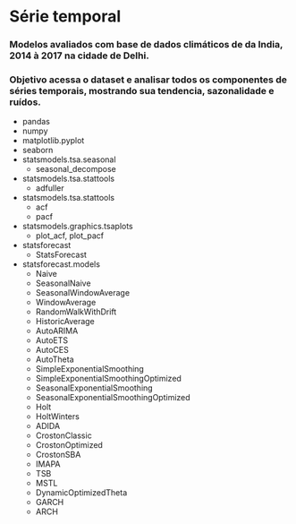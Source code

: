 # Série temporal
### Modelos avaliados com base de dados climáticos de da India, 2014 à 2017 na cidade de Delhi.
### Objetivo acessa  o dataset e analisar todos os componentes de séries temporais, mostrando sua tendencia, sazonalidade e ruídos.

- pandas
- numpy
- matplotlib.pyplot
- seaborn
- statsmodels.tsa.seasonal
  - seasonal_decompose
- statsmodels.tsa.stattools
  - adfuller
- statsmodels.tsa.stattools
  - acf
  - pacf
- statsmodels.graphics.tsaplots
  - plot_acf, plot_pacf
- statsforecast
  - StatsForecast
- statsforecast.models
  - Naive
  - SeasonalNaive
  - SeasonalWindowAverage
  - WindowAverage
  - RandomWalkWithDrift
  - HistoricAverage
  - AutoARIMA
  - AutoETS
  - AutoCES
  - AutoTheta
  - SimpleExponentialSmoothing
  - SimpleExponentialSmoothingOptimized
  - SeasonalExponentialSmoothing
  - SeasonalExponentialSmoothingOptimized
  - Holt
  - HoltWinters
  - ADIDA
  - CrostonClassic
  - CrostonOptimized
  - CrostonSBA
  - IMAPA
  - TSB
  - MSTL
  - DynamicOptimizedTheta
  - GARCH
  - ARCH